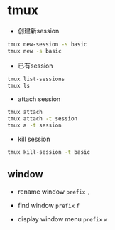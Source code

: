 # tmux

- 创建新session
```bash
tmux new-session -s basic
tmux new -s basic
```

- 已有session
```bash
tmux list-sessions
tmux ls
```

- attach session
```bash
tmux attach
tmux attach -t session
tmux a -t session
```

- kill session
```bash
tmux kill-session -t basic
```

## window

- rename window `prefix` `,`

- find window `prefix` `f`

- display window menu `prefix` `w`

